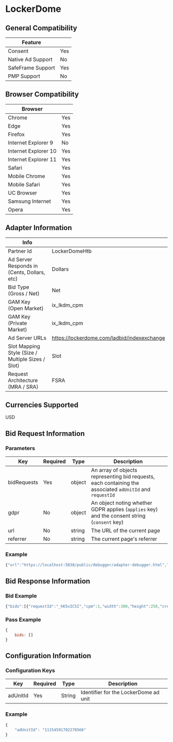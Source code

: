 # LockerDome
## General Compatibility
|Feature|  |
|---|---|
| Consent | Yes |
| Native Ad Support | No |
| SafeFrame Support | Yes  |
| PMP Support | No |

## Browser Compatibility
| Browser |  |
|--- |---|
| Chrome | Yes  |
| Edge | Yes |
| Firefox | Yes |
| Internet Explorer 9 | No |
| Internet Explorer 10 | Yes |
| Internet Explorer 11 | Yes |
| Safari | Yes  |
| Mobile Chrome | Yes |
| Mobile Safari | Yes |
| UC Browser | Yes |
| Samsung Internet | Yes |
| Opera | Yes |

## Adapter Information
| Info | |
|---|---|
| Partner Id | LockerDomeHtb |
| Ad Server Responds in (Cents, Dollars, etc) | Dollars |
| Bid Type (Gross / Net) | Net |
| GAM Key (Open Market) | ix_lkdm_cpm |
| GAM Key (Private Market) | ix_lkdm_cpm |
| Ad Server URLs | https://lockerdome.com/ladbid/indexexchange |
| Slot Mapping Style (Size / Multiple Sizes / Slot) | Slot |
| Request Architecture (MRA / SRA) | FSRA |

## Currencies Supported

USD

## Bid Request Information
### Parameters
| Key | Required | Type | Description |
|---|---|---|---|
| bidRequests | Yes | object | An array of objects representing bid requests, each containing the associated `adUnitId` and `requestId` |
| gdpr | No | object | An object noting whether GDPR applies (`applies` key) and the consent string (`consent` key) |
| url | No | string | The URL of the current page |
| referrer | No | string | The current page's referrer |

### Example
```javascript
{"url":"https://localhost:5838/public/debugger/adapter-debugger.html","referrer":"https://localhost:5838/public/debugger/adapter-debugger.html","gdpr":{"applies":true,"consent":"TEST_GDPR_CONSENT_STRING"},"bidRequests":[{"adUnitId":"10809467961050726","requestId":"_hK5vIC5I"}]}

```

## Bid Response Information
### Bid Example
```javascript
{"bids":[{"requestId":"_hK5vIC5I","cpm":1,"width":300,"height":250,"creativeId":"10809467961050726","currency":"USD","ad":"<html><body style=\"margin:0px;\"><iframe scrolling=\"no\" frameBorder=\"0\" seamless width=\"300\" height=\"250\" style=\"width: 300px; height: 250px\" src=\"https://lockerdome.com/ladrender/10809467961050726?imp=Plr%2B7pHP%2B1YVw6ODoIN1FPCKvtVvXlos8kRzCJaMKJa9B%2F8fk6KndwjK%2BKX8mz4v%2FR0Q7v9rE7bQGva0rUKgAvEAWRmO%2B3gV57RcNOI6CiB6PmRCzhb1IkojMJ5SmzI53RCQZo%2FVl39E9Ig7tHPZLMO0taRaVtAxwjwuQrZzs779Zrg92MBh0RZ1yzT08Qy1t5sfr3fWyyXpYomLcWNC9Drh7NgDdp77IG4utcKlAjFvrnDRsOIQKFFn%2FhqPgQjH5PSFPYyXAtNtWUxM1pJKugdZi0iCkssaNV72zdAAYn2yyVA3tg35AFJp5LUsKnWqXz6RJV4wC66jM43KgseYoGStV5x6yY%2BDuvKN8p62plf%2BOnceMU0HNJgPPhyWqzBtci3qmy5BkvWuebzqjK9hp45pKPV%2Bxj0ou2GreTuT1b7wuB6cdiJ%2BrNC2n9464xKrUe09AvmM1EY1qJ88NP91IZI1UcKcG7dKzQoihfXS8m%2B2zcIdLoCnIz%2BbfRzA2KnNloIR0IhLI1NMTjsZ7eMkkSRxboL42pgIIUThQXIk4Xk3YaFDv%2FtWnEKQlNetVZCN4SNFa%2Bwjuu0UnYM3XiZyViHm5RCkfiXqPV3vCP6fk5nTGI2n2aUJYn8KSl8UH5ePM86%2FugIhVBzYi%2FZkQlXVZ%2Fl3HJZ33zRDLWsxAEnWS4TGtwZ8D%2BAbtwch4AjpSOQgsaxU5Gj3blDq28iQiFNiXknUFun8U%2B%2FcLM829qqE3CSl%2FednnrT8I%2FmW%2BH1pUwwUuEBZeZRr0jpgViA0%2B79sYvo4XAYoQRYrZeqg0E2v7f7eyrrSwSCmiUHuTP6f9mjbmnIEazn5wyNyypWqnFSQALY9pS9pHBzIXt0V5rP1Vh5AYem2eriVDyLaFZ15EQak33NOQbW1pQhgzkw844HHd9t%2BR4NUAleLOI5xJHoSEFEeDBCAmNDHCSocu3jkmy7c4jqQ0PLRC%2FPcYnXMugXZjcSp9tuCZvBmwussN%2FIhmB5HN7kbRa57IskzjzqY9M48EiAqRPfejTVof6LubXHHnx2aARt62w55yBps5HYewGuuNAPhK4tMMPuELsNkjs3T\"></iframe></body></html>","netRevenue":true,"ttl":60}]}
```
### Pass Example
```javascript
{
    bids: []
}
```

## Configuration Information
### Configuration Keys
| Key | Required | Type | Description |
|---|---|---|---|
| adUnitId  | Yes | String | Identifier for the LockerDome ad unit |
### Example
```javascript
{
    "adUnitId": "11154591702270566"
}
```
